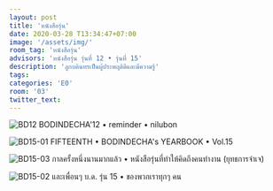 ```yaml
---
layout: post
title: 'หนังสือรุ่น'
date: 2020-03-28 T13:34:47+07:00
image: '/assets/img/'
room_tag: 'หนังสือรุ่น'
advisors: 'หนังสือรุ่น รุ่นที่ 12 • รุ่นที่ 15'
description: 'ลูกบดินทรเป็นผู้ประพฤติดีและมีความรู้'
tags:
categories: 'E0'
room: '03'
twitter_text:
---
```

![BD12](https://res.cloudinary.com/dbruw74ms/image/upload/r_8,c_fit,w_760/v1585385573/bd12_rgdyks.png)
BODINDECHA'12 • reminder • nilubon

![BD15-01](https://res.cloudinary.com/dbruw74ms/image/upload/r_8,c_fit,w_760/v1585386096/bd15-01_nlmxtw.png)
FIFTEENTH • BODINDECHA's YEARBOOK • Vol.15

![BD15-03](https://res.cloudinary.com/dbruw74ms/image/upload/r_8,c_fit,w_760/v1585385595/bd15-03_znwpcg.png)
กาลครั้งหนึ่งนานมากแล้ว • หนังสือรุ่นที่ทำให้คิดถึงคนทำงาน (ยุทธการจำเจ)

![BD15-02](https://res.cloudinary.com/dbruw74ms/image/upload/r_8,c_fit,w_760/v1585385968/bd15-02_bdznzp.png)
และเพื่อนๆ บ.ด. รุ่น 15 • ของพวกเราทุกๆ คน
